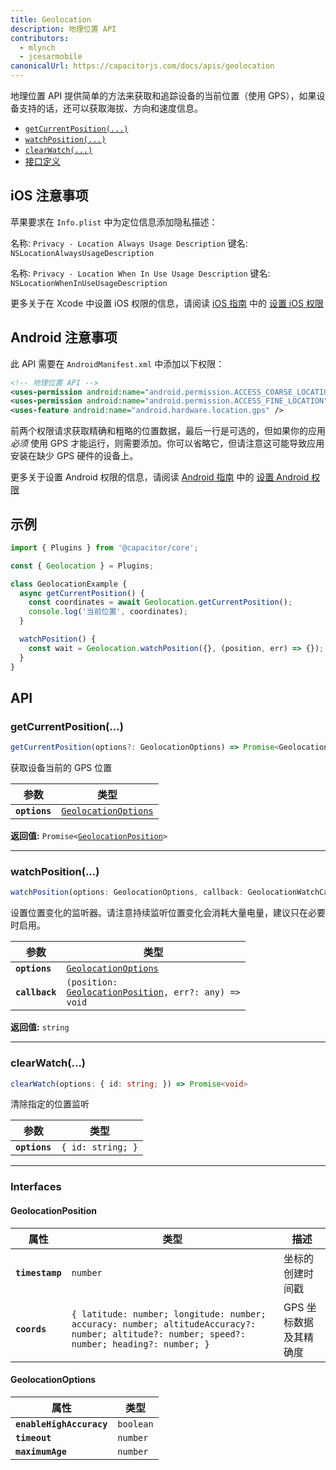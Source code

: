 ```yaml
---
title: Geolocation
description: 地理位置 API
contributors:
  - mlynch
  - jcesarmobile
canonicalUrl: https://capacitorjs.com/docs/apis/geolocation
---
```


<plugin-platforms platforms="pwa,ios,android"></plugin-platforms>

地理位置 API 提供简单的方法来获取和追踪设备的当前位置（使用 GPS），如果设备支持的话，还可以获取海拔、方向和速度信息。

- [`getCurrentPosition(...)`](#getcurrentposition)
- [`watchPosition(...)`](#watchposition)
- [`clearWatch(...)`](#clearwatch)
- [接口定义](#interfaces)

## iOS 注意事项

苹果要求在 `Info.plist` 中为定位信息添加隐私描述：

名称: `Privacy - Location Always Usage Description`
键名: `NSLocationAlwaysUsageDescription`

名称: `Privacy - Location When In Use Usage Description`
键名: `NSLocationWhenInUseUsageDescription`

更多关于在 Xcode 中设置 iOS 权限的信息，请阅读 [iOS 指南](/ios/index.md) 中的 [设置 iOS 权限](/ios/configuration.md)

## Android 注意事项

此 API 需要在 `AndroidManifest.xml` 中添加以下权限：

```xml
<!-- 地理位置 API -->
<uses-permission android:name="android.permission.ACCESS_COARSE_LOCATION" />
<uses-permission android:name="android.permission.ACCESS_FINE_LOCATION" />
<uses-feature android:name="android.hardware.location.gps" />
```

前两个权限请求获取精确和粗略的位置数据，最后一行是可选的，但如果你的应用 _必须_ 使用 GPS 才能运行，则需要添加。你可以省略它，但请注意这可能导致应用安装在缺少 GPS 硬件的设备上。

更多关于设置 Android 权限的信息，请阅读 [Android 指南](/android/index.md) 中的 [设置 Android 权限](/android/configuration.md)

## 示例

```typescript
import { Plugins } from '@capacitor/core';

const { Geolocation } = Plugins;

class GeolocationExample {
  async getCurrentPosition() {
    const coordinates = await Geolocation.getCurrentPosition();
    console.log('当前位置', coordinates);
  }

  watchPosition() {
    const wait = Geolocation.watchPosition({}, (position, err) => {});
  }
}
```

## API

### getCurrentPosition(...)

```typescript
getCurrentPosition(options?: GeolocationOptions) => Promise<GeolocationPosition>
```

获取设备当前的 GPS 位置

| 参数          | 类型                                                              |
| ------------- | ----------------------------------------------------------------- |
| **`options`** | <code><a href="#geolocationoptions">GeolocationOptions</a></code> |

**返回值:** <code>Promise&lt;<a href="#geolocationposition">GeolocationPosition</a>&gt;</code>

---

### watchPosition(...)

```typescript
watchPosition(options: GeolocationOptions, callback: GeolocationWatchCallback) => CallbackID
```

设置位置变化的监听器。请注意持续监听位置变化会消耗大量电量，建议只在必要时启用。

| 参数           | 类型                                                                                                  |
| -------------- | ----------------------------------------------------------------------------------------------------- |
| **`options`**  | <code><a href="#geolocationoptions">GeolocationOptions</a></code>                                     |
| **`callback`** | <code>(position: <a href="#geolocationposition">GeolocationPosition</a>, err?: any) =&gt; void</code> |

**返回值:** <code>string</code>

---

### clearWatch(...)

```typescript
clearWatch(options: { id: string; }) => Promise<void>
```

清除指定的位置监听

| 参数          | 类型              |
| ------------- | ----------------- |
| **`options`** | `{ id: string; }` |

---

### Interfaces

#### GeolocationPosition

| 属性            | 类型                                                                                                                                         | 描述                   |
| --------------- | -------------------------------------------------------------------------------------------------------------------------------------------- | ---------------------- |
| **`timestamp`** | <code>number</code>                                                                                                                          | 坐标的创建时间戳       |
| **`coords`**    | `{ latitude: number; longitude: number; accuracy: number; altitudeAccuracy?: number; altitude?: number; speed?: number; heading?: number; }` | GPS 坐标数据及其精确度 |

#### GeolocationOptions

| 属性                     | 类型                 |
| ------------------------ | -------------------- |
| **`enableHighAccuracy`** | <code>boolean</code> |
| **`timeout`**            | <code>number</code>  |
| **`maximumAge`**         | <code>number</code>  |
